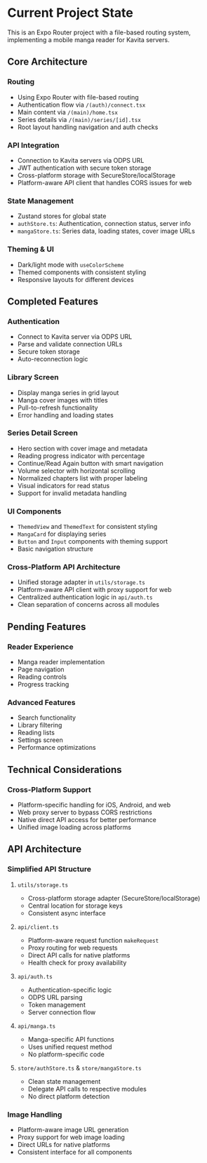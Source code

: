 # Current Project State

This is an Expo Router project with a file-based routing system, implementing a mobile manga reader for Kavita servers.

## Core Architecture

### Routing
- Using Expo Router with file-based routing
- Authentication flow via `/(auth)/connect.tsx`
- Main content via `/(main)/home.tsx`
- Series details via `/(main)/series/[id].tsx`
- Root layout handling navigation and auth checks

### API Integration
- Connection to Kavita servers via ODPS URL
- JWT authentication with secure token storage
- Cross-platform storage with SecureStore/localStorage
- Platform-aware API client that handles CORS issues for web

### State Management
- Zustand stores for global state
- `authStore.ts`: Authentication, connection status, server info
- `mangaStore.ts`: Series data, loading states, cover image URLs

### Theming & UI
- Dark/light mode with `useColorScheme`
- Themed components with consistent styling
- Responsive layouts for different devices

## Completed Features

### Authentication
- Connect to Kavita server via ODPS URL
- Parse and validate connection URLs
- Secure token storage
- Auto-reconnection logic

### Library Screen
- Display manga series in grid layout
- Manga cover images with titles
- Pull-to-refresh functionality
- Error handling and loading states

### Series Detail Screen
- Hero section with cover image and metadata
- Reading progress indicator with percentage
- Continue/Read Again button with smart navigation
- Volume selector with horizontal scrolling
- Normalized chapters list with proper labeling
- Visual indicators for read status
- Support for invalid metadata handling

### UI Components
- `ThemedView` and `ThemedText` for consistent styling
- `MangaCard` for displaying series
- `Button` and `Input` components with theming support
- Basic navigation structure

### Cross-Platform API Architecture
- Unified storage adapter in `utils/storage.ts`
- Platform-aware API client with proxy support for web
- Centralized authentication logic in `api/auth.ts`
- Clean separation of concerns across all modules

## Pending Features

### Reader Experience
- Manga reader implementation
- Page navigation
- Reading controls
- Progress tracking

### Advanced Features
- Search functionality
- Library filtering
- Reading lists
- Settings screen
- Performance optimizations

## Technical Considerations

### Cross-Platform Support
- Platform-specific handling for iOS, Android, and web
- Web proxy server to bypass CORS restrictions
- Native direct API access for better performance
- Unified image loading across platforms

## API Architecture

### Simplified API Structure
1. `utils/storage.ts`
   - Cross-platform storage adapter (SecureStore/localStorage)
   - Central location for storage keys
   - Consistent async interface

2. `api/client.ts`
   - Platform-aware request function `makeRequest`
   - Proxy routing for web requests
   - Direct API calls for native platforms
   - Health check for proxy availability

3. `api/auth.ts`
   - Authentication-specific logic
   - ODPS URL parsing
   - Token management
   - Server connection flow

4. `api/manga.ts`
   - Manga-specific API functions
   - Uses unified request method
   - No platform-specific code

5. `store/authStore.ts` & `store/mangaStore.ts`
   - Clean state management
   - Delegate API calls to respective modules
   - No direct platform detection

### Image Handling
- Platform-aware image URL generation
- Proxy support for web image loading
- Direct URLs for native platforms
- Consistent interface for all components